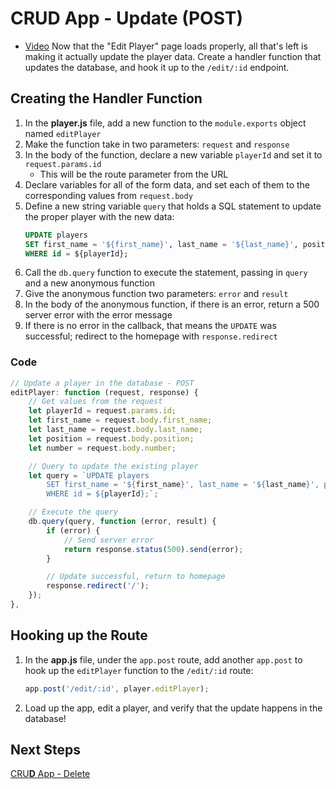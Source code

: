 # CR**U**D App - Update (POST)
- [Video](https://youtu.be/_UM73ykkxfU?t=737)
Now that the "Edit Player" page loads properly, all that's left is making it actually update the player data. Create a handler function that updates the database, and hook it up to the `/edit/:id` endpoint.

## Creating the Handler Function
1. In the **player.js** file, add a new function to the `module.exports` object named `editPlayer`
1. Make the function take in two parameters: `request` and `response`
1. In the body of the function, declare a new variable `playerId` and set it to `request.params.id`
    - This will be the route parameter from the URL
1. Declare variables for all of the form data, and set each of them to the corresponding values from `request.body`
1. Define a new string variable `query` that holds a SQL statement to update the proper player with the new data:
    ```sql
    UPDATE players
    SET first_name = '${first_name}', last_name = '${last_name}', position = '${position}', number = ${number}
    WHERE id = ${playerId};
    ```
1. Call the `db.query` function to execute the statement, passing in `query` and a new anonymous function
1. Give the anonymous function two parameters: `error` and `result`
1. In the body of the anonymous function, if there is an error, return a 500 server error with the error message
1. If there is no error in the callback, that means the `UPDATE` was successful; redirect to the homepage with `response.redirect`

### Code
```js
// Update a player in the database - POST
editPlayer: function (request, response) {
    // Get values from the request
    let playerId = request.params.id;
    let first_name = request.body.first_name;
    let last_name = request.body.last_name;
    let position = request.body.position;
    let number = request.body.number;

    // Query to update the existing player
    let query = `UPDATE players
        SET first_name = '${first_name}', last_name = '${last_name}', position = '${position}', number = ${number}
        WHERE id = ${playerId};`;

    // Execute the query
    db.query(query, function (error, result) {
        if (error) {
            // Send server error
            return response.status(500).send(error);
        }

        // Update successful, return to homepage
        response.redirect('/');
    });
},
```

## Hooking up the Route
1. In the **app.js** file, under the `app.post` route, add another `app.post` to hook up the `editPlayer` function to the `/edit/:id` route:
    ```js
    app.post('/edit/:id', player.editPlayer);
    ```
1. Load up the app, edit a player, and verify that the update happens in the database!

## Next Steps
[CRU**D** App - Delete](CrudAppDelete.md)